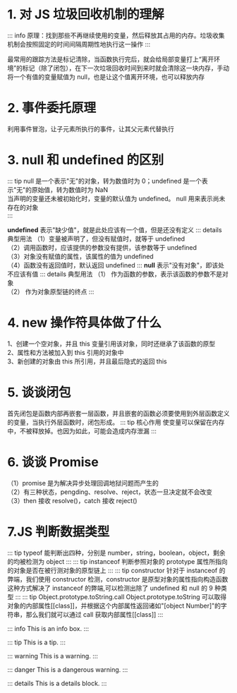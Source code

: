 # 1. 对 JS 垃圾回收机制的理解

::: info
原理：找到那些不再继续使用的变量，然后释放其占用的内存。垃圾收集机制会按照固定的时间间隔周期性地执行这一操作
:::

最常用的跟踪方法是标记清除，当函数执行完后，就会给局部变量打上“离开环境”的标记（除了闭包），在下一次垃圾回收时间到来时就会清除这一块内存，手动将一个有值的变量赋值为 null，也是让这个值离开环境，也可以释放内存

# 2. 事件委托原理

利用事件冒泡，让子元素所执行的事件，让其父元素代替执行

# 3. null 和 undefined 的区别

::: tip
null 是一个表示"无"的对象，转为数值时为 0；undefined 是一个表示"无"的原始值，转为数值时为 NaN  
当声明的变量还未被初始化时，变量的默认值为 undefined。 null 用来表示尚未存在的对象  
:::

**undefined** 表示"缺少值"，就是此处应该有一个值，但是还没有定义
::: details 典型用法
（1）变量被声明了，但没有赋值时，就等于 undefined  
（2）调用函数时，应该提供的参数没有提供，该参数等于 undefined  
（3）对象没有赋值的属性，该属性的值为 undefined  
（4）函数没有返回值时，默认返回 undefined
:::
**null** 表示"没有对象"，即该处不应该有值
::: details 典型用法
（1） 作为函数的参数，表示该函数的参数不是对象  
（2） 作为对象原型链的终点
:::

# 4. new 操作符具体做了什么

1、创建一个空对象，并且 this 变量引用该对象，同时还继承了该函数的原型  
2、属性和方法被加入到 this 引用的对象中  
3、新创建的对象由 this 所引用，并且最后隐式的返回 this

# 5. 谈谈闭包

首先闭包是函数内部再嵌套一层函数，并且嵌套的函数必须要使用到外层函数定义的变量，当执行外层函数时，闭包形成。
::: tip 核心作用
使变量可以保留在内存中，不被释放掉。也因为如此，可能会造成内存泄漏
:::

# 6. 谈谈 Promise

（1）promise 是为解决异步处理回调地狱问题而产生的  
（2）有三种状态，pengding、resolve、reject，状态一旦决定就不会改变  
（3）then 接收 resolve()，catch 接收 reject()

# 7.JS 判断数据类型

::: tip typeof
能判断出四种，分别是 number，string，boolean，object，剩余的均被检测为 object
:::
::: tip instanceof
判断参照对象的 prototype 属性所指向的对象是否在被行测对象的原型链上
:::
::: tip constructor
针对于 instanceof 的弊端，我们使用 constructor 检测，constructor 是原型对象的属性指向构造函数  
 这种方式解决了 instanceof 的弊端,可以检测出除了 undefined 和 null 的 9 种类型
:::
::: tip Object.prototype.toString.call
Object.prototype.toString 可以取得对象的内部属性[[class]]，并根据这个内部属性返回诸如"[object Number]"的字符串，那么我们就可以通过 call 获取内部属性[[class]]
:::

::: info
This is an info box.
:::

::: tip
This is a tip.
:::

::: warning
This is a warning.
:::

::: danger
This is a dangerous warning.
:::

::: details
This is a details block.
:::
